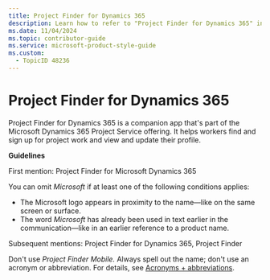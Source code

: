 ```yaml
---
title: Project Finder for Dynamics 365
description: Learn how to refer to "Project Finder for Dynamics 365" in your content.
ms.date: 11/04/2024
ms.topic: contributor-guide
ms.service: microsoft-product-style-guide
ms.custom:
  - TopicID 48236
---
```



# Project Finder for Dynamics 365

Project Finder for Dynamics 365 is a companion app that's part of the Microsoft Dynamics 365 Project Service offering. It helps workers find and sign up for project work and view and update their profile.

**Guidelines**

First mention: Project Finder for Microsoft Dynamics 365

You can omit *Microsoft* if at least one of the following conditions applies:

- The Microsoft logo appears in proximity to the name—like on the same screen or surface.
- The word *Microsoft* has already been used in text earlier in the communication—like in an earlier reference to a product name.

Subsequent mentions: Project Finder for Dynamics 365, Project Finder

Don't use *Project Finder Mobile.* Always spell out the name; don't use an acronym or abbreviation. For details, see [Acronyms + abbreviations](~\acronyms-and-abbreviations.md).  
